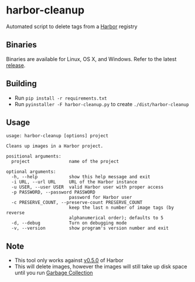 # harbor-cleanup
Automated script to delete tags from a [Harbor](https://github.com/vmware/harbor) registry

## Binaries
Binaries are available for Linux, OS X, and Windows. Refer to the latest [release](https://github.com/cavemandaveman/harbor-cleanup/releases).

## Building
*   Run `pip install -r requirements.txt`
*   Run `pyinstaller -F harbor-cleanup.py` to create `./dist/harbor-cleanup`

## Usage
```
usage: harbor-cleanup [options] project

Cleans up images in a Harbor project.

positional arguments:
  project               name of the project

optional arguments:
  -h, --help            show this help message and exit
  -i URL, --url URL     URL of the Harbor instance
  -u USER, --user USER  valid Harbor user with proper access
  -p PASSWORD, --password PASSWORD
                        password for Harbor user
  -c PRESERVE_COUNT, --preserve-count PRESERVE_COUNT
                        keep the last n number of image tags (by reverse
                        alphanumerical order); defaults to 5
  -d, --debug           Turn on debugging mode
  -v, --version         show program's version number and exit
  ```

## Note
*   This tool only works against [v0.5.0](https://github.com/vmware/harbor/releases/tag/0.5.0) of Harbor
*   This will delete images, however the images will still take up disk space until you run [Garbage Collection](https://github.com/vmware/harbor/blob/master/docs/user_guide.md#deleting-repositories)
